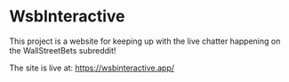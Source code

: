 # WsbInteractive
This project is a website for keeping up with the live chatter happening on the WallStreetBets subreddit!

The site is live at: https://wsbinteractive.app/
